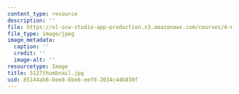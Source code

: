 ```yaml
---
content_type: resource
description: ''
file: https://ol-ocw-studio-app-production.s3.amazonaws.com/courses/4-614-religious-architecture-and-islamic-cultures-fall-2002/85144ab6bee86be6eefd2034c44b838f_5127thumbnail.jpg
file_type: image/jpeg
image_metadata:
  caption: ''
  credit: ''
  image-alt: ''
resourcetype: Image
title: 5127thumbnail.jpg
uid: 85144ab6-bee8-6be6-eefd-2034c44b838f
---
```

